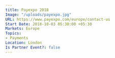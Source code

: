 ```yaml
---
title: Payexpo 2018
Image: "/uploads/payexpo.jpg"
URL: https://www.payexpo.com/europe/contact-us
Start Date: 2018-10-03 05:30:00 +05:30
Markets: Europe
Topics:
- Payments
Location: London
Is Partner Event?: false
---
```


